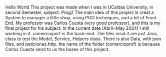 Hello World
This project was made when I was in UCaldas University, in second Semester, subject: Prog2
The main idea of this project is creat a System to manager a little shop, using POO techniques, and a bit of Front End.
My professor was Carlos Cuesta (very good professor), and this is my final project for his subject.
In the current date (Abril~May 2024) I still working in it.
comercioporf is the back-end. The files insid it are just Java, class to test the Model, Service, Helpers class.
There is also Data, with json files, and peticiones.http.
the name of the folder (comercioprof) is because Carlos Cuesta send to us the bases of this project.
